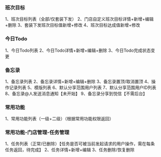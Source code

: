 ### 班次目标
1、班次目标列表（全部/仅套装下发）
2、门店自定义班次目标详情+新增+编辑+删除
3、套装下发班次目标值新增+修改
4、班次目标达成值新增+修改

### 今日Todo
1、今日Todo列表
2、今日Todo详情+新增+编辑+删除
3、今日Todo完成状态变更

### 备忘录
1、备忘录列表
2、备忘录详情+新增+编辑+删除
3、备忘录置顶/取消置顶
4、操作记录列表
5、模版列表
6、默认分享范围用户列表
7、默认分享范围用户ID列表
8、备忘录@人发送消息通知【未开始】
9、备忘录分享到悦信【不需后台】

### 常用功能
1、常用功能列表（一级+二级）（根据常用功能权限返回）


### 常用功能-门店管理-任务管理
1、任务列表（正常/已删除）【任务是否可被当前发起请求的用户操作，需在每条任务返回，待完成】
2、任务详情+新增+编辑
3、任务删除/恢复删除

